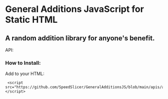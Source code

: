 # General Additions JavaScript for Static HTML
## A random addition library for anyone's benefit.
API: 

### How to Install:
Add to your HTML:
```
 <script src="https://github.com/SpeedSlicer/GeneralAdditionsJS/blob/main/apis/api.js"></script> 
```
